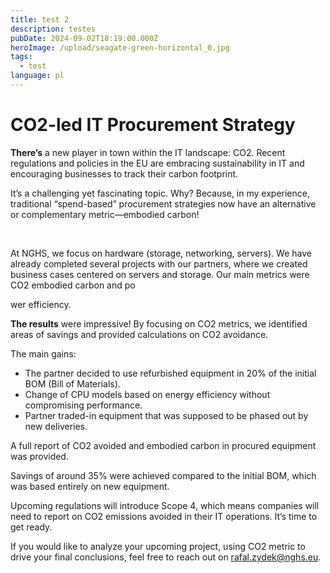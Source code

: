 ```yaml
---
title: test 2
description: testes
pubDate: 2024-09-02T18:19:00.000Z
heroImage: /upload/seagate-green-horizontal_0.jpg
tags:
  - test
language: pl
---
```

# CO2-led IT Procurement Strategy

**There’s** a new player in town within the IT landscape: CO2. Recent regulations and policies in the EU are embracing sustainability in IT and encouraging businesses to track their carbon footprint.



It’s a challenging yet fascinating topic. Why? Because, in my experience, traditional “spend-based” procurement strategies now have an alternative or complementary metric—embodied carbon!

<br/>

At NGHS, we focus on hardware (storage, networking, servers). We have already completed several projects with our partners, where we created business cases centered on servers and storage. Our main metrics were CO2 embodied carbon and po

wer efficiency.

**The results** were impressive! By focusing on CO2 metrics, we identified areas of savings and provided calculations on CO2 avoidance.

The main gains:

* The partner decided to use refurbished equipment in 20% of the initial BOM (Bill of Materials).
* Change of CPU models based on energy efficiency without compromising performance.
* Partner traded-in equipment that was supposed to be phased out by new deliveries.

A full report of CO2 avoided and embodied carbon in procured equipment was provided.

Savings of around 35% were achieved compared to the initial BOM, which was based entirely on new equipment.

Upcoming regulations will introduce Scope 4, which means companies will need to report on CO2 emissions avoided in their IT operations. It’s time to get ready.

If you would like to analyze your upcoming project, using CO2 metric to drive your final conclusions, feel free to reach out on rafal.zydek@nghs.eu.
